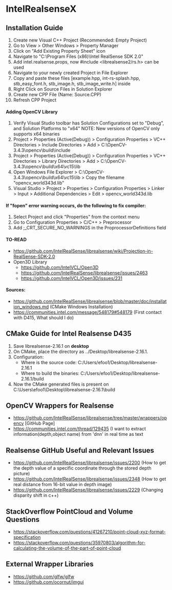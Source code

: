 # IntelRealsenseX

## Installation Guide
1. Create new Visual C++ Project (Recommended: Empty Project)
2. Go to View > Other Windows > Property Manager
3. Click on "Add Existing Property Sheet" icon
4. Navigate to "C:\Program Files (x86)\Intel RealSense SDK 2.0"
5. Add intel.realsense.props, now #include <librealsense2/rs.h> can be used
6. Navigate to your newly created Project in File Explorer
7. Copy and paste these files [example.hpp, int-rs-splash.hpp, stb_easy_font.h, stb_image.h, stb_image_write.h] inside
8. Right Click on Source Files in Solution Explorer
9. Create new CPP File (Name: Source.CPP)
10. Refresh CPP Project

#### Adding OpenCV Library
1. Verify Visual Studio toolbar has Solution Configurations set to "Debug", and Solution Platforms to "x64"
NOTE: New versions of OpenCV only supports x64 binaries
2. Project > Properties (Active(Debug)) > Configuration Properties > VC++ Directories > Include Directories > Add > C:\OpenCV-3.4.3\opencv\build\include
3. Project > Properties (Active(Debug)) > Configuration Properties > VC++ Directories > Library Directories > Add > C:\OpenCV-3.4.3\opencv\build\x64\vc15\lib
4. Open Windows File Explorer > C:\OpenCV-3.4.3\opencv\build\x64\vc15\lib > Copy the filename "opencv_world343d.lib"
5. Visual Studio > Project > Properties > Configuration Properties > Linker > Input > Additional Dependencies > Edit > opencv_world343d.lib

#### If "fopen" error warning occurs, do the following to fix compiler:
1. Select Project and click "Properties" from the context menu
2. Go to Configuration Properties > C/C++ > Preprocessor
3. Add ;_CRT_SECURE_NO_WARNINGS in the ProprocessorDefinitions field

#### TO-READ
- https://github.com/IntelRealSense/librealsense/wiki/Projection-in-RealSense-SDK-2.0
- Open3D Library
    - https://github.com/IntelVCL/Open3D
    - https://github.com/IntelRealSense/librealsense/issues/2463
    - https://github.com/IntelVCL/Open3D/issues/231

#### Sources: 
- https://github.com/IntelRealSense/librealsense/blob/master/doc/installation_windows.md (CMake Windows Installation)
- https://communities.intel.com/message/548179#548179 (First contact with D415, What should I do)

## CMake Guide for Intel Realsense D435

1. Save librealsense-2.16.1 on **desktop**
2. On CMake, place the directory as ../Desktop/librealsense-2.16.1. 
3. Configuration:
    - Where is the source code: C:/Users/efoo1/Desktop/librealsense-2.16.1
    - Where to build the binaries: C:/Users/efoo1/Desktop/librealsense-2.16.1/build
4. Now the CMake generated files is present on C:\Users\efoo1\Desktop\librealsense-2.16.1\build

## OpenCV Wrappers for Realsense
- https://github.com/IntelRealSense/librealsense/tree/master/wrappers/opencv [GitHub Page]
- https://communities.intel.com/thread/129435 (I want to extract information(depth,object name) from 'dnn' in real time as text
 
## Realsense GitHub Useful and Relevant Issues
- https://github.com/IntelRealSense/librealsense/issues/2200 (How to get the depth value of a specific coordinate through the stored depth picture)
- https://github.com/IntelRealSense/librealsense/issues/2348 (How to get real distance from 16-bit value in depth image)
- https://github.com/IntelRealSense/librealsense/issues/2229 (Changing disparity shift in c++)

## StackOverflow PointCloud and Volume Questions
- https://stackoverflow.com/questions/41267210/point-cloud-xyz-format-specification
- https://stackoverflow.com/questions/35970803/algorithm-for-calculating-the-volume-of-the-part-of-point-cloud

## External Wrapper Libraries
- https://github.com/glfw/glfw
- https://github.com/ocornut/imgui

